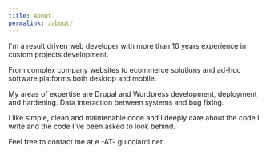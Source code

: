 ```yaml
---
title: About
permalink: /about/
---
```


<p class="lead">I'm a result driven web developer with more than 10 years experience in custom projects development.</p>

From complex company websites to ecommerce solutions and ad-hoc software platforms both desktop and mobile.

My areas of expertise are Drupal and Wordpress development, deployment and hardening. Data interaction between systems and bug fixing.

I like simple, clean and maintenable code and I deeply care about the code I write and the code I've been asked to look behind.

Feel free to contact me at e -AT- guicciardi.net

